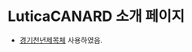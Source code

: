 # LuticaCANARD 소개 페이지

- [경기천년제목체](https://gongu.copyright.or.kr/gongu/wrt/wrt/view.do?wrtSn=13288414&menuNo=200195) 사용하였음.
